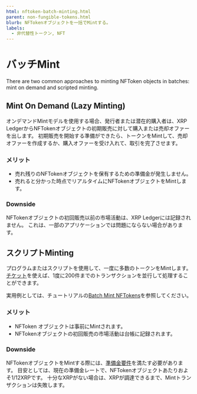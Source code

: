 ```yaml
---
html: nftoken-batch-minting.html
parent: non-fungible-tokens.html
blurb: NFTokenオブジェクトを一括でMintする。
labels:
  - 非代替性トークン, NFT
---
```


# バッチMint

There are two common approaches to minting NFToken objects in batches: mint on demand and scripted minting.

## Mint On Demand (Lazy Minting)

オンデマンドMintモデルを使用する場合、発行者または潜在的購入者は、XRP LedgerからNFTokenオブジェクトの初期販売に対して購入または売却オファーを出します。 初期販売を開始する準備ができたら、トークンをMintして、売却オファーを作成するか、購入オファーを受け入れて、取引を完了させます。

### メリット

* 売れ残りのNFTokenオブジェクトを保有するための準備金が発生しません。
* 売れると分かった時点でリアルタイムにNFTokenオブジェクトをMintします。 <!-- STYLE_OVERRIDE: will -->

### Downside

NFTokenオブジェクトの初回販売以前の市場活動は、XRP Ledgerには記録されません。 これは、一部のアプリケーションでは問題にならない場合があります。

## スクリプトMinting

プログラムまたはスクリプトを使用して、一度に多数のトークンをMintします。 [チケット](tickets.html)を使えば、1度に200件までのトランザクションを並行して処理することができます。

実用例としては、チュートリアルの[Batch Mint NFTokens](batch-minting.html)を参照してください。

### メリット

* NFToken オブジェクトは事前にMintされます。
* NFTokenオブジェクトの初回販売の市場活動は台帳に記録されます。

### Downside

NFTokenオブジェクトをMintする際には、[準備金要件](reserves.html)を満たす必要があります。 目安としては、現在の準備金レートで、NFTokenオブジェクトあたりおよそ1/12XRPです。 十分なXRPがない場合は、XRPが調達できるまで、Mintトランザクションは失敗します。
